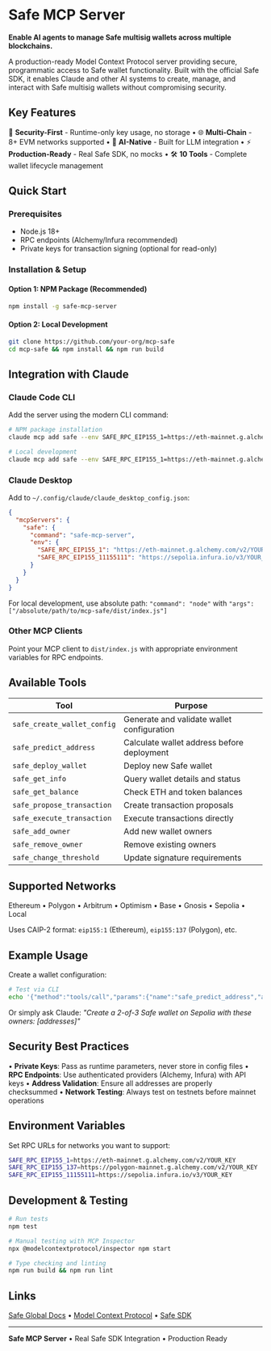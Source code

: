 # Safe MCP Server

**Enable AI agents to manage Safe multisig wallets across multiple blockchains.**

A production-ready Model Context Protocol server providing secure, programmatic access to Safe wallet functionality. Built with the official Safe SDK, it enables Claude and other AI systems to create, manage, and interact with Safe multisig wallets without compromising security.

## Key Features

🔐 **Security-First** - Runtime-only key usage, no storage • 🌐 **Multi-Chain** - 8+ EVM networks supported • 🤖 **AI-Native** - Built for LLM integration • ⚡ **Production-Ready** - Real Safe SDK, no mocks • 🛠️ **10 Tools** - Complete wallet lifecycle management

## Quick Start

### Prerequisites
- Node.js 18+
- RPC endpoints (Alchemy/Infura recommended)
- Private keys for transaction signing (optional for read-only)

### Installation & Setup

#### Option 1: NPM Package (Recommended)
```bash
npm install -g safe-mcp-server
```

#### Option 2: Local Development
```bash
git clone https://github.com/your-org/mcp-safe
cd mcp-safe && npm install && npm run build
```

## Integration with Claude

### Claude Code CLI
Add the server using the modern CLI command:

```bash
# NPM package installation
claude mcp add safe --env SAFE_RPC_EIP155_1=https://eth-mainnet.g.alchemy.com/v2/YOUR_KEY -- safe-mcp-server

# Local development
claude mcp add safe --env SAFE_RPC_EIP155_1=https://eth-mainnet.g.alchemy.com/v2/YOUR_KEY -- node /absolute/path/to/mcp-safe/dist/index.js
```

### Claude Desktop
Add to `~/.config/claude/claude_desktop_config.json`:

```json
{
  "mcpServers": {
    "safe": {
      "command": "safe-mcp-server",
      "env": {
        "SAFE_RPC_EIP155_1": "https://eth-mainnet.g.alchemy.com/v2/YOUR_KEY",
        "SAFE_RPC_EIP155_11155111": "https://sepolia.infura.io/v3/YOUR_KEY"
      }
    }
  }
}
```

For local development, use absolute path: `"command": "node"` with `"args": ["/absolute/path/to/mcp-safe/dist/index.js"]`

### Other MCP Clients
Point your MCP client to `dist/index.js` with appropriate environment variables for RPC endpoints.

## Available Tools

| Tool | Purpose |
|------|---------|
| `safe_create_wallet_config` | Generate and validate wallet configuration |
| `safe_predict_address` | Calculate wallet address before deployment |
| `safe_deploy_wallet` | Deploy new Safe wallet |
| `safe_get_info` | Query wallet details and status |
| `safe_get_balance` | Check ETH and token balances |
| `safe_propose_transaction` | Create transaction proposals |
| `safe_execute_transaction` | Execute transactions directly |
| `safe_add_owner` | Add new wallet owners |
| `safe_remove_owner` | Remove existing owners |
| `safe_change_threshold` | Update signature requirements |

## Supported Networks

Ethereum • Polygon • Arbitrum • Optimism • Base • Gnosis • Sepolia • Local

Uses CAIP-2 format: `eip155:1` (Ethereum), `eip155:137` (Polygon), etc.

## Example Usage

Create a wallet configuration:
```bash
# Test via CLI
echo '{"method":"tools/call","params":{"name":"safe_predict_address","arguments":{"owners":["0x742d35cc6634c0532925a3b844bc9e7595F0fA9B"],"threshold":1,"networkId":"eip155:11155111"}},"id":1}' | safe-mcp-server
```

Or simply ask Claude: *"Create a 2-of-3 Safe wallet on Sepolia with these owners: [addresses]"*

## Security Best Practices

• **Private Keys**: Pass as runtime parameters, never store in config files
• **RPC Endpoints**: Use authenticated providers (Alchemy, Infura) with API keys
• **Address Validation**: Ensure all addresses are properly checksummed
• **Network Testing**: Always test on testnets before mainnet operations

## Environment Variables

Set RPC URLs for networks you want to support:
```bash
SAFE_RPC_EIP155_1=https://eth-mainnet.g.alchemy.com/v2/YOUR_KEY
SAFE_RPC_EIP155_137=https://polygon-mainnet.g.alchemy.com/v2/YOUR_KEY
SAFE_RPC_EIP155_11155111=https://sepolia.infura.io/v3/YOUR_KEY
```

## Development & Testing

```bash
# Run tests
npm test

# Manual testing with MCP Inspector  
npx @modelcontextprotocol/inspector npm start

# Type checking and linting
npm run build && npm run lint
```

## Links

[Safe Global Docs](https://docs.safe.global/) • [Model Context Protocol](https://modelcontextprotocol.io/) • [Safe SDK](https://github.com/safe-global/safe-core-sdk)

---

**Safe MCP Server** • Real Safe SDK Integration • Production Ready